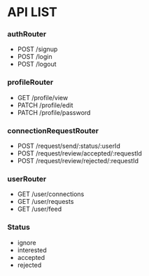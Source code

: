# API LIST 

### authRouter 
  - POST /signup 
  - POST /login 
  - POST /logout

### profileRouter  
  - GET   /profile/view
  - PATCH /profile/edit
  - PATCH /profile/password

### connectionRequestRouter
  - POST /request/send/:status/:userId
  - POST /request/review/accepted/:requestId
  - POST /request/review/rejected/:requestId

### userRouter
  - GET /user/connections
  - GET /user/requests
  - GET /user/feed

### Status 
  - ignore
  - interested
  - accepted
  - rejected
  